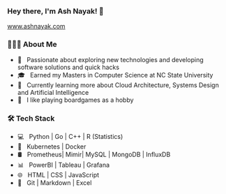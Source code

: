 ### Hey there, I'm Ash Nayak! 👋

www.ashnayak.com

<!--
**Ashnayak/Ashnayak** is a ✨ _special_ ✨ repository because its `README.md` (this file) appears on your GitHub profile.
<!-- 
Here are some ideas to get you started:

- 🔭 I’m currently working on ...
- 🌱 I’m currently learning ...
- 👯 I’m looking to collaborate on ...
- 🤔 I’m looking for help with ...
- 💬 Ask me about ...
- 📫 How to reach me: ...
- 😄 Pronouns: ...
- ⚡ Fun fact: ...
- 💼 &nbsp; Worked as a Data Engineer at SpaceX.
Matlab
node.js

--> 
<h3> 👨🏻‍💻 About Me </h3>


- 🤔 &nbsp; Passionate about exploring new technologies and developing software solutions and quick hacks
- 🎓 &nbsp; Earned my Masters in Computer Science at NC State University
- 🌱 &nbsp; Currently learning more about Cloud Architecture, Systems Design and Artificial Intelligence
- 👯 &nbsp; I like playing boardgames as a hobby

<h3>🛠 Tech Stack</h3>

- 💻 &nbsp; Python | Go | C++ | R (Statistics)
- 🐳 &nbsp; Kubernetes | Docker
- 🛢 &nbsp; Prometheus| Mimir| MySQL | MongoDB | InfluxDB
- 📊 &nbsp; PowerBI | Tableau | Grafana
- 🌐 &nbsp; HTML | CSS | JavaScript
- 🔧 &nbsp; Git | Markdown | Excel

